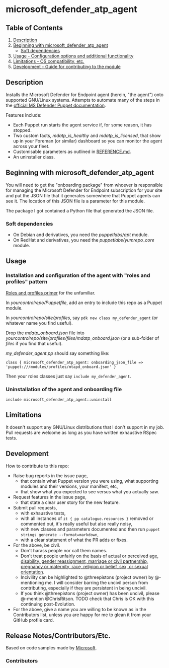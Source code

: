 # microsoft_defender_atp_agent

## Table of Contents

1. [Description](#description)
1. [Beginning with microsoft_defender_atp_agent](#beginning-with-microsoft_defender_atp_agent)
   - [Soft dependencies](#soft-dependencies)
1. [Usage - Configuration options and additional functionality](#usage)
1. [Limitations - OS compatibility, etc.](#limitations)
1. [Development - Guide for contributing to the module](#development)

## Description

Installs the Microsoft Defender for Endpoint agent (herein, "the agent") onto supported GNU/Linux systems.  Attempts to automate many of the steps in the [official MS Defender Puppet documentation][1].

Features include:
- Each Puppet run starts the agent service if, for some reason, it has stopped.
- Two custom facts, *mdatp_is_healthy* and *mdatp_is_licensed*, that show up in your Foreman (or similar) dashboard so you can monitor the agent across your fleet.
- Customisable parameters as outlined in [REFERENCE.md](REFERENCE.md).
- An uninstaller class.

##  Beginning with microsoft_defender_atp_agent

You will need to get the "onboarding package" from whoever is responsible for managing the Microsoft Defender for Endpoint subscription for your site and put the JSON file that it generates somewhere that Puppet agents can see it. The location of this JSON file is a parameter for this module.

The package I got contained a Python file that generated the JSON file. 

### Soft dependencies

- On Debian and derivatives, you need the *puppetlabs/apt* module.
- On RedHat and derivatives, you need the *puppetlabs/yumrepo_core* module.

## Usage

### Installation and configuration of the agent with "roles and profiles" pattern

[Roles and profiles primer][1] for the unfamiliar.

In *yourcontrolrepo/Puppetfile*, add an entry to include this repo as a Puppet module.

In *yourcontrolrepo/site/profiles*, say `pdk new class my_defender_agent` (or whatever name you find useful).

Drop the *mdatp_onboard.json* file into *yourcontrolrepo/site/profiles/files/mdatp_onboard.json* (or a sub-folder of *files* if you find that useful).

*my_defender_agent.pp* should say something like:

```
class { microsoft_defender_atp_agent: onboarding_json_file => 'puppet:///modules/profiles/mtapd_onboard.json' }
```

Then your roles classes just say `include my_defender_agent`.

### Uninstallation of the agent and onboarding file

```
include microsoft_defender_atp_agent::uninstall
```

## Limitations

It doesn't support any GNU/Linux distributions that I don't support in my job. Pull requests are welcome as long as you have written exhaustive RSpec tests.

## Development

How to contribute to this repo:
- Raise bug reports in the issue page,
  - that contain what Puppet version you were using, what supporting modules and their versions, your manifest, etc,
  - that show what you expected to see versus what you actually saw.
- Request features in the issue page,
  - that state a clear user story for the new feature.
- Submit pull requests,
  - with exhaustive tests,
  - with all instances of `it { pp catalogue.resources }` removed or commented out, it's really useful but also really noisy,
  - with new classes and parameters documented and then run `puppet strings generate --format=markdown`,
  - with a clear statement of what the PR adds or fixes.
- For the above, be civil.
  - Don't harass people nor call them names.
  - Don't treat people unfairly on the basis of actual or perceived [age, disability, gender reassignment, marriage or civil partnership, pregnancy or maternity, race, religion or belief, sex, or sexual orientation][2].
  - Incivility can be highlighted to @threepistons (project owner) by @-mentioning me. I will consider barring the uncivil person from contributing, especially if they are persistent in being uncivil.
  - If you think @threepistons (project owner) has been uncivil, please @-mention @ChrisRitson. TODO check that Chris is OK with this continuing post-Evolution.
- For the above, give a name you are willing to be known as in the Contributors list, unless you are happy for me to glean it from your GitHub profile card.

## Release Notes/Contributors/Etc.

Based on code samples made by [Microsoft][3].

### Contributors

[1]: https://puppet.com/docs/pe/2019.8/osp/the_roles_and_profiles_method.html
[2]: https://www.legislation.gov.uk/ukpga/2010/15/section/4/enacted
[3]: https://docs.microsoft.com/en-us/microsoft-365/security/defender-endpoint/linux-install-with-puppet
